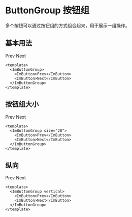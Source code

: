 # ButtonGroup 按钮组

多个按钮可以通过按钮组的方式组合起来，用于展示一组操作。

## 基本用法

<ImButtonGroup>
  <ImButton>Prev</ImButton>
  <ImButton>Next</ImButton>
</ImButtonGroup>

```vue
<template>
  <ImButtonGroup>
    <ImButton>Prev</ImButton>
    <ImButton>Next</ImButton>
  </ImButtonGroup>
</template>
```

## 按钮组大小

<ImButtonGroup size="28">
  <ImButton>Prev</ImButton>
  <ImButton>Next</ImButton>
</ImButtonGroup>

```vue
<template>
  <ImButtonGroup size="28">
    <ImButton>Prev</ImButton>
    <ImButton>Next</ImButton>
  </ImButtonGroup>
</template>
```

## 纵向

<ImButtonGroup vertical>
  <ImButton>Prev</ImButton>
  <ImButton>Next</ImButton>
</ImButtonGroup>

```vue
<template>
  <ImButtonGroup vertical>
    <ImButton>Prev</ImButton>
    <ImButton>Next</ImButton>
  </ImButtonGroup>
</template>
```

